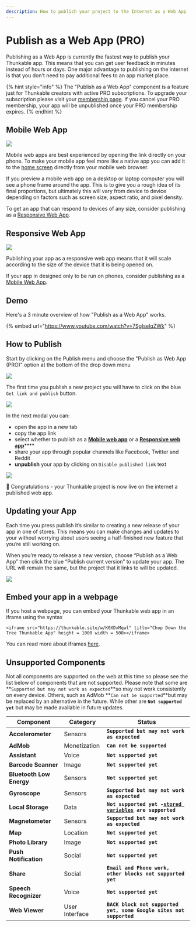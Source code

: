 ```yaml
---
description: How to publish your project to the Internet as a Web App
---
```


# Publish as a Web App (PRO)

Publishing as a Web App is currently the fastest way to publish your Thunkable app. This means that you can get user feedback in minutes instead of hours or days. One major advantage to publishing on the internet is that you don't need to pay additional fees to an app market place.&#x20;

{% hint style="info" %}
The "Publish as a Web App" component is a feature just for Thunkable creators with active PRO subscriptions. To upgrade your subscription please visit your [membership page](https://x.thunkable.com/account/membership). If you cancel your PRO membership, your app will be unpublished once your PRO membership expires.
{% endhint %}

## Mobile Web App

![](.gitbook/assets/mobile\_web\_app.png)

Mobile web apps are best experienced by opening the link directly on your phone. To make your mobile app feel more like a native app you can add it to the [home screen](https://intercom.help/thunkable/en/articles/3828958-add-to-home-screen) directly from your mobile web browser.

If you preview a mobile web app on a desktop or laptop computer you will see a phone frame around the app. This is to give you a rough idea of its final proportions, but ultimately this will vary from device to device depending on factors such as screen size, aspect ratio, and pixel density.

To get an app that can respond to devices of any size, consider publishing as a [Responsive Web App](publish-as-a-web-app-pro.md#responsive-web-app).

## Responsive Web App

![](.gitbook/assets/responsive\_web\_app.png)

Publishing your app as a responsive web app means that it will scale according to the size of the device that it is being opened on.&#x20;

If your app in designed only to be run on phones, consider publishing as a [Mobile Web App](publish-as-a-web-app-pro.md#mobile-web-app).

## Demo

Here's a 3 minute overview of how "Publish as a Web App" works.

{% embed url="https://www.youtube.com/watch?v=7SgIseIqZWk" %}

## How to Publish

Start by clicking on the Publish menu and choose the "Publish as Web App (PRO)" option at the bottom of the drop down menu

![](.gitbook/assets/screen-shot-2021-04-12-at-9.23.07-am.png)

The first time you publish a new project you will have to click on the blue `Get link and publish` button.

![](.gitbook/assets/03\_get\_link\_large-1.png)

In the next modal you can:

* open the app in a new tab
* copy the app link
* select whether to publish as a [**Mobile web app**](publish-as-a-web-app-pro.md#mobile-web-app) or a [**Responsive web app**](publish-as-a-web-app-pro.md#responsive-web-app)****
* share your app through popular channels like Facebook, Twitter and Reddit&#x20;
* **unpublish** your app by clicking on `Disable published link` text

![](<.gitbook/assets/publish-as-web-app (2).png>)

🎉 Congratulations - your Thunkable project is now live on the internet a published web app.

## Updating your App

Each time you press publish it’s similar to creating a new release of your app in one of stores. This means you can make changes and updates to your  without worrying about users seeing a half-finished new feature that you’re still working on.

When you’re ready to release a new version, choose “Publish as a Web App” then click the blue “Publish current version” to update your app. The URL will remain the same, but the project that it links to will be updated.

![](.gitbook/assets/screen-shot-2021-04-12-at-9.25.00-am.png)

## Embed your app in a webpage

If you host a webpage, you can embed your Thunkable web app in an iframe using the syntax

`<iframe src="https://thunkable.site/w/K0XDxMqwl" title="Chop Down the Tree Thunkable App" height = 1000 width = 500></iframe>`

You can read more about iframes [here](https://www.w3schools.com/tags/tag\_iframe.ASP).

## Unsupported Components&#x20;

Not all components are supported on the web at this time so please see the list below of components that are not supported. Please note that some are **`Supported but may not work as expected`**so may not work consistently on every device. Others, such as AdMob **`Can not be supported`**but may be replaced by an alternative in the future. While other are  **`Not supported yet`** but may be made available in future updates.

| Component                | Category       | Status                                                                                               |
| ------------------------ | -------------- | ---------------------------------------------------------------------------------------------------- |
| **Accelerometer**        | Sensors        | **`Supported but may not work as expected`**                                                         |
| **AdMob**                | Monetization   | **`Can not be supported`**                                                                           |
| **Assistant**            | Voice          | **`Not supported yet`**                                                                              |
| **Barcode Scanner**      | Image          | **`Not supported yet`**                                                                              |
| **Bluetooth Low Energy** | Sensors        | **`Not supported yet`**                                                                              |
| **Gyroscope**            | Sensors        | **`Supported but may not work as expected`**                                                         |
| **Local Storage**        | Data           | **`Not supported yet -`**[**`stored variables`**](variables.md#stored-variables)**` are supported`** |
| **Magnetometer**         | Sensors        | **`Supported but may not work as expected`**                                                         |
| **Map**                  | Location       | **`Not supported yet`**                                                                              |
| **Photo Library**        | Image          | **`Not supported yet`**                                                                              |
| **Push Notification**    | Social         | **`Not supported yet`**                                                                              |
| **Share**                | Social         | **`Email and Phone work, other blocks not supported yet`**                                           |
| **Speech Recognizer**    | Voice          | **`Not supported yet`**                                                                              |
| **Web Viewer**           | User Interface | **`BACK block not supported yet, some Google sites not supported`**                                  |
